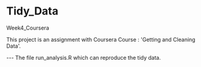 # Tidy_Data
Week4_Coursera


This project is an assignment with Coursera Course : 'Getting and Cleaning Data'. 

--- The file run_analysis.R which can reproduce the tidy data. 

